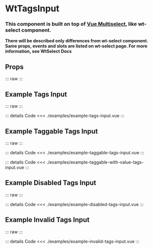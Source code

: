 <script setup>
import Docs from './wt-tags-input-docs.vue';
import ExampleTagsInput from './examples/example-tags-input.vue';
import ExampleTaggableTagsInput from './examples/example-taggable-tags-input.vue';
import ExampleDisabledTagsInput from './examples/example-disabled-tags-input.vue';
import ExampleInvalidTagsInput from './examples/example-invalid-tags-input.vue';
</script>


# WtTagsInput

### This component is built on top of [Vue Multiselect](https://vue-multiselect.js.org/), like wt-select component.
**There will be described only differences from wt-select component. Same props, events and slots are listed on wt-select page.
For more information, see WtSelect Docs**

## Props
::: raw
<Docs />
:::

## Example Tags Input
::: raw
<ExampleTagsInput />
:::

::: details Code
<<< ./examples/example-tags-input.vue
:::

## Example Taggable Tags Input
::: raw
<ExampleTaggableTagsInput />
:::

::: details Code
<<< ./examples/example-taggable-tags-input.vue
:::

::: details Code
<<< ./examples/example-taggable-with-value-tags-input.vue
:::

## Example Disabled Tags Input
::: raw
<ExampleDisabledTagsInput />
:::

::: details Code
<<< ./examples/example-disabled-tags-input.vue
:::

## Example Invalid Tags Input
::: raw
<ExampleInvalidTagsInput />
:::

::: details Code
<<< ./examples/example-invalid-tags-input.vue
:::
